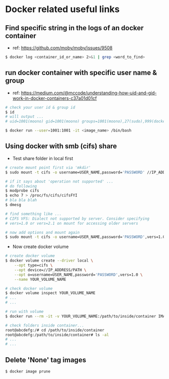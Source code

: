 # Docker related useful links

## Find specific string in the logs of an docker container
* ref: https://github.com/moby/moby/issues/9508
```bash
$ docker log <container_id_or_name> 2>&1 | grep <word_to_find>
```

## run docker container with specific user name & group
* ref: https://medium.com/@mccode/understanding-how-uid-and-gid-work-in-docker-containers-c37a01d01cf
```bash
# check your user id & group id
$ id
# will output ... 
# uid=1001(moono) gid=1001(moono) groups=1001(moono),27(sudo),999(docker)

$ docker run --user=1001:1001 -it <image_name> /bin/bash
```

## Using docker with smb (cifs) share
* Test share folder in local first
```bash
# create mount point first via 'mkdir'
$ sudo mount -t cifs -o username=USER_NAME,password='PASSWORD' //IP_ADDRESS/PATH /tmp/tempshare

# if it says about 'operation not supported' ...
# do following
$ modprobe cifs
$ echo 7 > /proc/fs/cifs/cifsFYI
# bla bla blah 
$ dmesg

# find something like ...
# CIFS VFS: Dialect not supported by server. Consider specifying
# vers=1.0 or vers=2.1 on mount for accessing older servers

# now add options and mount again
$ sudo mount -t cifs -o username=USER_NAME,password='PASSWORD',vers=1.0 //IP_ADDRESS/PATH /tmp/tempshare
```
* Now create docker volume
```bash
# create docker volume
$ docker volume create --driver local \
    --opt type=cifs \
    --opt device=//IP_ADDRESS/PATH \
    --opt o=username=USER_NAME,password='PASSWORD',vers=1.0 \
    --name YOUR_VOLUME_NAME

# check docker volume
$ docker volume inspect YOUR_VOLUME_NAME
# ...
# ...

# run with volume
$ docker run --rm -it -v YOUR_VOLUME_NAME:/path/to/inside/container IMAGE_NAME /bin/bash

# check folders inside container...
root@abcdefg:/# cd /path/to/inside/container
root@abcdefg:/path/to/inside/container# ls -al
# ...
# ...
```

## Delete 'None' tag images
```bash
$ docker image prune
```
